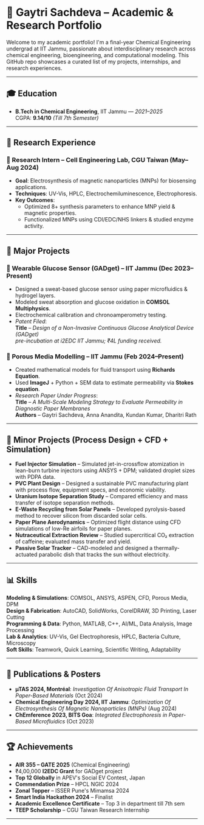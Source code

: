 # 💼 Gaytri Sachdeva – Academic & Research Portfolio

Welcome to my academic portfolio! I'm a final-year Chemical Engineering undergrad at IIT Jammu, passionate about interdisciplinary research across chemical engineering, bioengineering, and computational modeling. This GitHub repo showcases a curated list of my projects, internships, and research experiences.

---

## 🎓 Education
- **B.Tech in Chemical Engineering**, IIT Jammu — *2021–2025*  
  CGPA: **9.14/10** *(Till 7th Semester)*

---

## 🔬 Research Experience

### 🔹 Research Intern – Cell Engineering Lab, CGU Taiwan (May–Aug 2024)
- **Goal**: Electrosynthesis of magnetic nanoparticles (MNPs) for biosensing applications.
- **Techniques**: UV-Vis, HPLC, Electrochemiluminescence, Electrophoresis.
- **Key Outcomes**:
  - Optimized 8+ synthesis parameters to enhance MNP yield & magnetic properties.
  - Functionalized MNPs using CDI/EDC/NHS linkers & studied enzyme activity.

---

## 🧪 Major Projects

### 🔸 Wearable Glucose Sensor (GADget) – IIT Jammu (Dec 2023–Present)
- Designed a sweat-based glucose sensor using paper microfluidics & hydrogel layers.
- Modeled sweat absorption and glucose oxidation in **COMSOL Multiphysics**.
- Electrochemical calibration and chronoamperometry testing.
- *Patent Filed*:  
  **Title** – *Design of a Non-Invasive Continuous Glucose Analytical Device (GADget)*  
  *pre-incubation at i2EDC IIT Jammu; ₹4L funding received.*

### 🔸 Porous Media Modelling – IIT Jammu (Feb 2024–Present)
- Created mathematical models for fluid transport using **Richards Equation**.
- Used **ImageJ** + Python + SEM data to estimate permeability via **Stokes equation**.
- *Research Paper Under Progress*:  
  **Title** – *A Multi-Scale Modeling Strategy to Evaluate Permeability in Diagnostic Paper Membranes*  
  **Authors** – Gaytri Sachdeva, Anna Anandita, Kundan Kumar, Dharitri Rath

---

## 🧠 Minor Projects (Process Design + CFD + Simulation)

- **Fuel Injector Simulation** – Simulated jet-in-crossflow atomization in lean-burn turbine injectors using ANSYS + DPM; validated droplet sizes with PDPA data.  
- **PVC Plant Design** – Designed a sustainable PVC manufacturing plant with process flow, equipment specs, and economic viability.  
- **Uranium Isotope Separation Study** – Compared efficiency and mass transfer of isotope separation methods.  
- **E-Waste Recycling from Solar Panels** – Developed pyrolysis-based method to recover silicon from discarded solar cells.  
- **Paper Plane Aerodynamics** – Optimized flight distance using CFD simulations of low-Re airfoils for paper planes.  
- **Nutraceutical Extraction Review** – Studied supercritical CO₂ extraction of caffeine; evaluated mass transfer and yield.  
- **Passive Solar Tracker** – CAD-modeled and designed a thermally-actuated parabolic dish that tracks the sun without electricity.  

---

## 📊 Skills
**Modeling & Simulations**: COMSOL, ANSYS, ASPEN, CFD, Porous Media, DPM  
**Design & Fabrication**: AutoCAD, SolidWorks, CorelDRAW, 3D Printing, Laser Cutting  
**Programming & Data**: Python, MATLAB, C++, AI/ML, Data Analysis, Image Processing  
**Lab & Analytics**: UV-Vis, Gel Electrophoresis, HPLC, Bacteria Culture, Microscopy  
**Soft Skills**: Teamwork, Quick Learning, Scientific Writing, Adaptability

---

## 📜 Publications & Posters
- **µTAS 2024, Montréal**: *Investigation Of Anisotropic Fluid Transport In Paper-Based Materials* (Oct 2024)  
- **Chemical Engineering Day 2024, IIT Jammu**: *Optimization Of Electrosynthesis Of Magnetic Nanoparticles (MNPs)* (Aug 2024)  
- **ChEmference 2023, BITS Goa**: *Integrated Electrophoresis in Paper-Based Microfluidics* (Oct 2023)

---

## 🏆 Achievements
- **AIR 355 – GATE 2025** (Chemical Engineering)  
- ₹4,00,000 **I2EDC Grant** for GADget project  
- **Top 12 Globally** in APEV's Social EV Contest, Japan  
- **Commendation Prize** – HPCL NGIC 2024  
- **Zonal Topper** – ISSER Pune's Mimamsa 2024  
- **Smart India Hackathon 2024** – Finalist  
- **Academic Excellence Certificate** – Top 3 in department till 7th sem  
- **TEEP Scholarship** – CGU Taiwan Research Internship 

---

